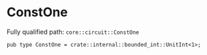 # ConstOne

Fully qualified path: `core::circuit::ConstOne`

<pre><code class="language-rust">pub type ConstOne = crate::internal::bounded_int::UnitInt&lt;1&gt;;</code></pre>

